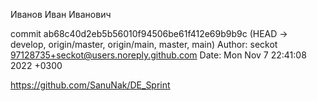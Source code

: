 

Иванов Иван Иванович

commit ab68c40d2eb5b56010f94506be61f412e69b9b9c (HEAD -> develop, origin/master, origin/main, master, main) Author: seckot 97128735+seckot@users.noreply.github.com Date: Mon Nov 7 22:41:08 2022 +0300

https://github.com/SanuNak/DE_Sprint
